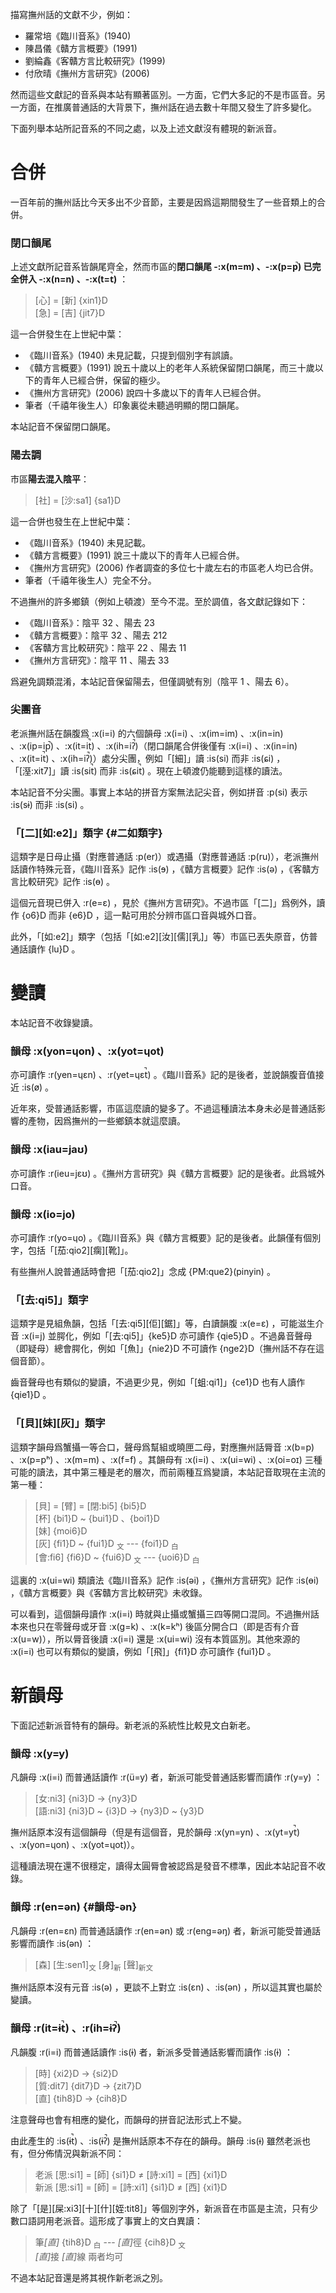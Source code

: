 描寫撫州話的文獻不少，例如：

- 羅常培《臨川音系》(1940)
- 陳昌儀《贛方言概要》(1991)
- 劉綸鑫《客贛方言比較研究》(1999)
- 付欣晴《撫州方言研究》(2006)

然而這些文獻記的音系與本站有顯著區別。一方面，它們大多記的不是市區音。另一方面，在推廣普通話的大背景下，撫州話在過去數十年間又發生了許多變化。

下面列舉本站所記音系的不同之處，以及上述文獻沒有體現的新派音。

# 合併

一百年前的撫州話比今天多出不少音節，主要是因爲這期間發生了一些音類上的合併。

### 閉口韻尾

上述文獻所記音系皆韻尾齊全，然而市區的**閉口韻尾 -:x(m=m) 、-:x(p=p̚) 已完全併入 -:x(n=n) 、-:x(t=t̚)** ：

> [心] = [新] {xin1}D  
> [急] = [吉] {jit7}D

這一合併發生在上世紀中葉：

- 《臨川音系》(1940) 未見記載，只提到個別字有誤讀。
- 《贛方言概要》(1991) 說五十歲以上的老年人系統保留閉口韻尾，而三十歲以下的青年人已經合併，保留的極少。
- 《撫州方言研究》(2006) 說四十多歲以下的青年人已經合併。
- 筆者（千禧年後生人）印象裏從未聽過明顯的閉口韻尾。

本站記音不保留閉口韻尾。

### 陽去調

市區**陽去混入陰平**：

> [社] = [沙:sa1] {sa1}D

這一合併也發生在上世紀中葉：

- 《臨川音系》(1940) 未見記載。
- 《贛方言概要》(1991) 說三十歲以下的青年人已經合併。
- 《撫州方言研究》(2006) 作者調查的多位七十歲左右的市區老人均已合併。
- 筆者（千禧年後生人）完全不分。

不過撫州的許多鄉鎮（例如上頓渡）至今不混。至於調值，各文獻記錄如下：

- 《臨川音系》：陰平 32 、陽去 23
- 《贛方言概要》：陰平 32 、陽去 212
- 《客贛方言比較研究》：陰平 22 、陽去 11
- 《撫州方言研究》：陰平 11 、陽去 33

爲避免調類混淆，本站記音保留陽去，但僅調號有別（陰平 1 、陽去 6）。

### 尖團音

老派撫州話在韻腹爲 :x(i=i) 的六個韻母 :x(i=i) 、:x(im=im) 、:x(in=in) 、:x(ip=ip̚) 、:x(it=it̚) 、:x(ih=iʔ̚)（閉口韻尾合併後僅有 :x(i=i) 、:x(in=in) 、:x(it=it̚) 、:x(ih=iʔ̚)）處分尖團，例如「[細]」讀 :is(si) 而非 :is(ɕi) ，「[溼:xit7]」讀 :is(sit̚) 而非 :is(ɕit̚) 。現在上頓渡仍能聽到這樣的讀法。

本站記音不分尖團。事實上本站的拼音方案無法記尖音，例如拼音 :p(si) 表示 :is(sɨ) 而非 :is(si) 。

### 「[二][如:e2]」類字 {#二如類字}

這類字是日母止攝（對應普通話 :p(er)）或遇攝（對應普通話 :p(ru)），老派撫州話讀作特殊元音，《臨川音系》記作 :is(ɘ) ，《贛方言概要》記作 :is(ə) ，《客贛方言比較研究》記作 :is(ɵ) 。

這個元音現已併入 :r(e=ɛ) ，見於《撫州方言研究》。不過市區「[二]」爲例外，讀作 {o6}D 而非 {e6}D ，這一點可用於分辨市區口音與城外口音。

此外，「[如:e2]」類字（包括「[如:e2][汝][儒][乳]」等）市區已丟失原音，仿普通話讀作 {lu}D 。

# 變讀

本站記音不收錄變讀。

### 韻母 :x(yon=ɥon) 、:x(yot=ɥot)

亦可讀作 :r(yen=ɥɛn) 、:r(yet=ɥɛt̚) 。《臨川音系》記的是後者，並說韻腹音值接近 :is(ø) 。

近年來，受普通話影響，市區這麼讀的變多了。不過這種讀法本身未必是普通話影響的產物，因爲撫州的一些鄉鎮本就這麼讀。

### 韻母 :x(iau=jaʊ)

亦可讀作 :r(ieu=jɛʊ) 。《撫州方言研究》與《贛方言概要》記的是後者。此爲城外口音。

### 韻母 :x(io=jo)

亦可讀作 :r(yo=ɥo) 。《臨川音系》與《贛方言概要》記的是後者。此韻僅有個別字，包括「[茄:qio2][瘸][靴]」。

有些撫州人說普通話時會把「[茄:qio2]」念成 {PM:que2}(pinyin) 。

### 「[去:qi5]」類字

這類字是見組魚韻，包括「[去:qi5][佢][鋸]」等，白讀韻腹 :x(e=ɛ) ，可能滋生介音 :x(i=j) 並腭化，例如「[去:qi5]」{ke5}D 亦可讀作 {qie5}D 。不過鼻音聲母（即疑母）總會腭化，例如「[魚]」{nie2}D 不可讀作 {nge2}D（撫州話不存在這個音節）。

齒音聲母也有類似的變讀，不過更少見，例如「[蛆:qi1]」{ce1}D 也有人讀作 {qie1}D 。

### 「[貝][妹][灰]」類字

這類字韻母爲蟹攝一等合口，聲母爲幫組或曉匣二母，對應撫州話脣音 :x(b=p) 、:x(p=pʰ) 、:x(m=m) 、:x(f=f) 。其韻母有 :x(i=i) 、:x(ui=wi) 、:x(oi=oɪ) 三種可能的讀法，其中第三種是老的層次，而前兩種互爲變讀，本站記音取現在主流的第一種：

> [貝] = [臂] = [閉:bi5] {bi5}D  
> [杯] {bi1}D ~ {bui1}D 、{boi1}D  
> [妹] {moi6}D  
> [灰] {fi1}D ~ {fui1}D <sub>文</sub> --- {foi1}D <sub>白</sub>  
> [會:fi6] {fi6}D ~ {fui6}D <sub>文</sub> --- {uoi6}D <sub>白</sub>

這裏的 :x(ui=wi) 類讀法《臨川音系》記作 :is(əi) ，《撫州方言研究》記作 :is(ɵi) ，《贛方言概要》與《客贛方言比較研究》未收錄。

可以看到，這個韻母讀作 :x(i=i) 時就與止攝或蟹攝三四等開口混同。不過撫州話本來也只在零聲母或牙音 :x(g=k) 、:x(k=kʰ) 後區分開合口（即是否有介音 :x(u=w)），所以脣音後讀 :x(i=i) 還是 :x(ui=wi) 沒有本質區別。其他來源的 :x(i=i) 也可以有類似的變讀，例如「[飛]」{fi1}D 亦可讀作 {fui1}D 。

<!-- 甚至其他韻母也有類似的變讀，例如「[雷][累:lui6]」白讀 {loi}D 亦可讀作 {luoi}D ，見於《臨川音系》。 -->

# 新韻母

下面記述新派音特有的韻母。新老派的系統性比較見<RouterLink :to="{ ...$ROUTES.strata, hash: '#新派音'}">文白新老</RouterLink>。

### 韻母 :x(y=y)

凡韻母 :x(i=i) 而普通話讀作 :r(ü=y) 者，新派可能受普通話影響而讀作 :r(y=y) ：

> [女:ni3] {ni3}D → {ny3}D  
> [語:ni3] {ni3}D ~ {i3}D → {ny3}D ~ {y3}D

撫州話原本沒有這個韻母（但是有這個音，見於韻母 :x(yn=yn) 、:x(yt=yt̚) 、:x(yon=ɥon) 、:x(yot=ɥot̚)）。

這種讀法現在還不很穩定，讀得太圓脣會被認爲是發音不標準，因此本站記音不收錄。

### 韻母 :r(en=ən) {#韻母-ən}

凡韻母 :r(en=ɛn) 而普通話讀作 :r(en=ən) 或 :r(eng=əŋ) 者，新派可能受普通話影響而讀作 :is(ən) ：

> [森] [生:sen1]<sub>文</sub> [身]<sub>新</sub> [聲]<sub>新文</sub> <Double mode="xor"><template v-slot:pinyin>{sen1}(and) → \[{seen1}(ipaStrict)\]</template><template v-slot:ipa>{sen1}(ipaStrict) → {seen1}(ipaStrict)</template></Double>

撫州話原本沒有元音 :is(ə) ，更談不上對立 :is(ɛn) 、:is(ən) ，所以這其實也屬於變讀。

### 韻母 :r(it=ɨt̚) 、:r(ih=ɨʔ̚)

凡韻腹 :r(i=i) 而普通話讀作 :is(ɨ) 者，新派多受普通話影響而讀作 :is(ɨ) ：

> [時] {xi2}D → {si2}D  
> [質:dit7] {dit7}D → {zit7}D  
> [直] {tih8}D → {cih8}D

注意聲母也會有相應的變化，而韻母的拼音記法形式上不變。

由此產生的 :is(ɨt̚) 、:is(ɨʔ̚) 是撫州話原本不存在的韻母。韻母 :is(ɨ) 雖然老派也有，但分佈情況與新派不同：

> 老派 [思:si1] = [師] {si1}D ≠ [詩:xi1] = [西] {xi1}D  
> 新派 [思:si1] = [師] = [詩:xi1] {si1}D ≠ [西] {xi1}D

除了「[是][屎:xi3][十][什][姪:tit8]」等個別字外，新派音在市區是主流，只有少數口語詞用老派音。這形成了事實上的文白異讀：

> 筆<em>[直]</em> {tih8}D <sub>白</sub> --- <em>[直]</em>徑 {cih8}D <sub>文</sub>  
> <em>[直]</em>接 <em>[直]</em>線 兩者均可

不過本站記音還是將其視作新老派之別。
